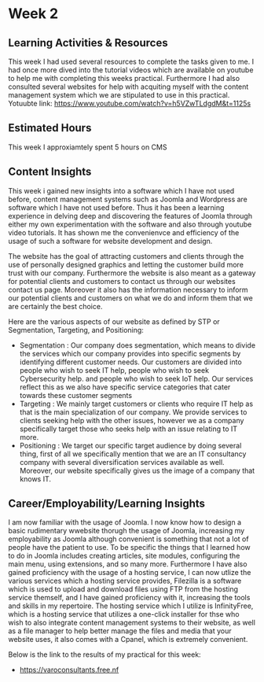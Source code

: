# Week 2

## Learning Activities & Resources
This week I had used several resources to complete the tasks given to me. I had once more dived into the tutorial videos which are available on youtube to help me with completing this weeks practical. Furthermore I had also consulted several websites for help with acquiting myself with the content management system which we are stipulated to use in this practical.
Yotuubte link: https://www.youtube.com/watch?v=h5VZwTLdgdM&t=1125s


## Estimated Hours
This week I approxiamtely spent 5 hours on CMS

## Content Insights
This week i gained new insights into a software which I have not used before, content management systems such as Joomla and Wordpress are software which I have not used before. Thus it has been a learning experience in delving deep and discovering the features of Joomla through either my own experimentation with the software and also through youtube video tutorials. It has shown me the convenienvce and efficiency of the usage of such a software for website development and design.

The website has the goal of attracting customers and clients through the use of personally designed graphics and letting the customer build more trust with our company. Furthermore the website is also meant as a gateway for potential clients and customers to contact us through our websites contact us page. Moreover it also has the information necessary to inform our potential clients and customers on what we do and inform them that we are certainly the best choice.

Here are the various aspects of our website as defined by STP or Segmentation, Targeting, and Positioning:
* Segmentation : Our company does segmentation, which means to divide the services which our company provides into specific segments by identifying different customer needs. Our customers are divided into people who wish to seek IT help, people who wish to seek Cybersecurity help. and people who wish to seek IoT help. Our services reflect this as we also have specific service categories that cater towards these customer segments
* Targeting : We mainly target customers or clients who require IT help as that is the main specialization of our company. We provide services to clients seeking help with the other issues, however we as a company specifically target those who seeks help with an issue relating to IT more.
* Positioning : We target our specific target audience by doing several thing, first of all we specifically mention that we are an IT consultancy company with several diversification services available as well. Moreover, our website specifically gives us the image of a company that knows IT.

## Career/Employability/Learning Insights
I am now familiar with the usage of Joomla. I now know how to design a basic rudimentary wwebsite thorugh the usage of Joomla, increasing my employability as Joomla although convenient is something that not a lot of people have the patient to use. To be specific the things that I learned how to do in Joomla includes creating articles, site modules, configuring the main menu, using extensions, and so many more. Furthermore I have also gained proficiency with the usage of a hosting service, I can now utlize the various services which a hosting service provides, Filezilla is a software which is used to upload and download files using FTP from the hosting service themself, and I have gained proficiency with it, increasing the tools and skills in my repertoire. The hosting service which I utilize is InfinityFree, which is a hosting service that utilizes a one-click installer for thse who wish to also integrate content management systems to their website, as well as a file manager to help better manage the files and media that your website uses, it also comes with a Cpanel, which is extremely convenient.

Below is the link to the results of my practical for this week:
* https://varoconsultants.free.nf
